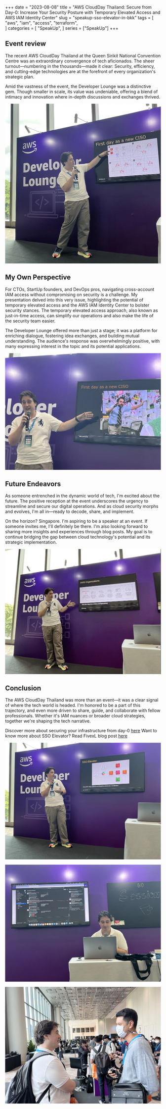 +++
date = "2023-08-08"
title = "AWS CloudDay Thailand: Secure from Day-0: Increase Your Security Posture with Temporary Elevated Access and AWS IAM Identity Center"
slug = "speakup-sso-elevator-in-bkk"
tags = [
    "aws",
    "iam",
    "access",
    "terraform",    
]
categories = [
    "SpeakUp",
]
series = ["SpeakUp"]
+++

## Event review

The recent AWS CloudDay Thailand at the Queen Sirikit National Convention Centre was an extraordinary convergence of tech aficionados. The sheer turnout—numbering in the thousands—made it clear: Security, efficiency, and cutting-edge technologies are at the forefront of every organization's strategic plan.

Amid the vastness of the event, the Developer Lounge was a distinctive gem. Though smaller in scale, its value was undeniable, offering a blend of intimacy and innovation where in-depth discussions and exchanges thrived.

![FistImage](/images/posts/speakup_sso_evevator_in_bkk/1.webp)

## My Own Perspective
For CTOs, StartUp founders, and DevOps pros, navigating cross-account IAM access without compromising on security is a challenge. My presentation delved into this very issue, highlighting the potential of temporary elevated access and the AWS IAM Identity Center to bolster security stances.
The temporary elevated access approach, also known as just-in-time access, can simplify our operations and also make the life of the security team easier.

The Developer Lounge offered more than just a stage; it was a platform for enriching dialogue, fostering idea exchanges, and building mutual understanding. The audience's response was overwhelmingly positive, with many expressing interest in the topic and its potential applications.

![FistImage](/images/posts/speakup_sso_evevator_in_bkk/2.webp)

## Future Endeavors

As someone entrenched in the dynamic world of tech, I'm excited about the future. The positive reception at the event underscores the urgency to streamline and secure our digital operations. And as cloud security morphs and evolves, I'm all in—ready to decode, share, and implement.

On the horizon? Singapore. I'm aspiring to be a speaker at an event. If someone invites me, I'll definitely be there. I'm also looking forward to sharing more insights and experiences through blog posts. My goal is to continue bridging the gap between cloud technology's potential and its strategic implementation.

![FistImage](/images/posts/speakup_sso_evevator_in_bkk/3.webp)

## Conclusion

The AWS CloudDay Thailand was more than an event—it was a clear signal of where the tech world is headed. I'm honored to be a part of this trajectory, and even more driven to share, guide, and collaborate with fellow professionals. Whether it's IAM nuances or broader cloud strategies, together we're shaping the tech narrative.

Discover more about securing your infrastructure from day-0 [here](https://www.slideshare.net/VladimirSamoylov2/increase-your-security-posture-with-temporary-elevated-access-and-aws-iam-identity-center)
Want to know more about SSO Elevator? Read FivexL blog post [here](https://fivexl.io/blog/sso-elevator/)

![FistImage](/images/posts/speakup_sso_evevator_in_bkk/4.webp)

![FistImage](/images/posts/speakup_sso_evevator_in_bkk/5.webp)

![FistImage](/images/posts/speakup_sso_evevator_in_bkk/6.webp)
